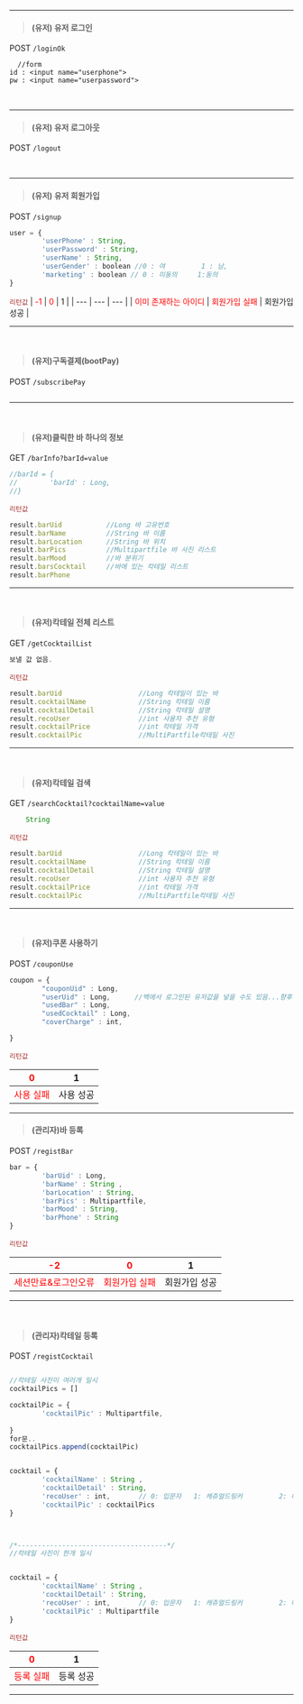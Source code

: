  ---
>#### (유저) 유저 로그인


POST `/loginOk`

```
  //form
id : <input name="userphone">
pw : <input name="userpassword">

```

<br>

 ---
 
>#### (유저) 유저 로그아웃


POST `/logout`

<br>
 
 ---
 
>#### (유저) 유저 회원가입


POST `/signup`

```js
user = {
        'userPhone' : String,
        'userPassword' : String,
        'userName' : String,
        'userGender' : boolean //0 : 여         1 : 남,
        'marketing' : boolean // 0 : 미동의     1:동의
}


```
<span style="color:brown">`리턴값`</span>
|<span style="color:red"> -1 </span>| <span style="color:red">0 </span>| 1 |
| --- | --- | --- |
| <span style="color:red">이미 존재하는 아이디</span> | <span style="color:red">회원가입 실패</span> | 회원가입 성공 |

- - -
<br>

>#### (유저)구독결제(bootPay)

POST `/subscribePay`
```js

```

---
<br>

> #### (유저)클릭한 바 하나의 정보

GET `/barInfo?barId=value`

```js
//barId = {
//        'barId' : Long,
//}
```
<span style="color:brown">`리턴값`</span>

```js
result.barUid           //Long 바 고유번호
result.barName          //String 바 이름
result.barLocation      //String 바 위치
result.barPics          //Multipartfile 바 사진 리스트
result.barMood          //바 분위기
result.barsCocktail     //바에 있는 칵테일 리스트
result.barPhone

```

---
<br>

> #### (유저)칵테일 전체 리스트

GET `/getCocktailList`

```js
보낼 값 없음.
```
<span style="color:brown">`리턴값`</span>

```js
result.barUid                   //Long 칵테일이 있는 바
result.cocktailName             //String 칵테일 이름
result.cocktailDetail           //String 칵테일 설명
result.recoUser                 //int 사용자 추천 유형
result.cocktailPrice            //int 칵테일 가격
result.cocktailPic              //MultiPartfile칵테일 사진

```

---
<br>

> #### (유저)칵테일 검색

GET `/searchCocktail?cocktailName=value`

```js
    String
```
<span style="color:brown">`리턴값`</span>

```js
result.barUid                   //Long 칵테일이 있는 바
result.cocktailName             //String 칵테일 이름
result.cocktailDetail           //String 칵테일 설명
result.recoUser                 //int 사용자 추천 유형
result.cocktailPrice            //int 칵테일 가격
result.cocktailPic              //MultiPartfile칵테일 사진

```

---
<br>



> #### (유저)쿠폰 사용하기

POST `/couponUse`

```js
coupon = {
        "couponUid" : Long,
        "userUid" : Long,      //백에서 로그인된 유저값을 넣을 수도 있음...향후 결정
        "usedBar" : Long,
        "usedCocktail" : Long,
        "coverCharge" : int,

}
```
<span style="color:brown">`리턴값`</span>

| <span style="color:red">0 </span>| 1 |
| --- | --- |
| <span style="color:red">사용 실패</span> | 사용 성공 |


---
















> #### (관리자)바 등록

POST `/registBar`
```js
bar = {
        'barUid' : Long,
        'barName' : String ,
        'barLocation' : String,
        'barPics' : Multipartfile,
        'barMood' : String,
        'barPhone' : String
}

```

<span style="color:brown">`리턴값`</span>

|<span style="color:red"> -2 | <span style="color:red">0 </span>| 1 |
| --- | --- | --- |
| <span style="color:red">세션만료&로그인오류 | <span style="color:red">회원가입 실패</span> | 회원가입 성공 |

---
<br>

> #### (관리자)칵테일 등록

POST `/registCocktail`
```js

//칵테일 사진이 여러개 일시
cocktailPics = []

cocktailPic = {
        'cocktailPic' : Multipartfile,
        
}
for문..
cocktailPics.append(cocktailPic)


cocktail = {
        'cocktailName' : String ,
        'cocktailDetail' : String,
        'recoUser' : int,       // 0: 입문자	1: 캐쥬얼드링커         2: 헤비드링커
        'cocktailPic' : cocktailPics
}



/*-------------------------------------*/
//칵테일 사진이 한개 일시


cocktail = {
        'cocktailName' : String ,
        'cocktailDetail' : String,
        'recoUser' : int,       // 0: 입문자	1: 캐쥬얼드링커         2: 헤비드링커
        'cocktailPic' : Multipartfile
}
```

<span style="color:brown">`리턴값`</span>

| <span style="color:red">0 </span>| 1 |
| --- | --- |
 | <span style="color:red">등록 실패</span> | 등록 성공 |


---
<br>
